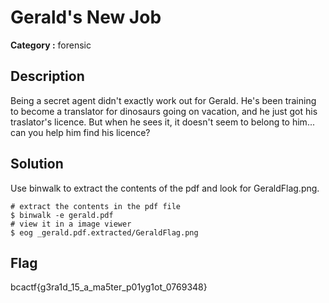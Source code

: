 # Gerald's New Job
**Category :** forensic

## Description
Being a secret agent didn't exactly work out for Gerald. He's been training to become a translator for dinosaurs going on vacation, and he just got his traslator's licence. But when he sees it, it doesn't seem to belong to him... can you help him find his licence?

## Solution
Use binwalk to extract the contents of the pdf and look for GeraldFlag.png.

```
# extract the contents in the pdf file
$ binwalk -e gerald.pdf
# view it in a image viewer
$ eog _gerald.pdf.extracted/GeraldFlag.png
```

## Flag
bcactf{g3ra1d_15_a_ma5ter_p01yg1ot_0769348}

